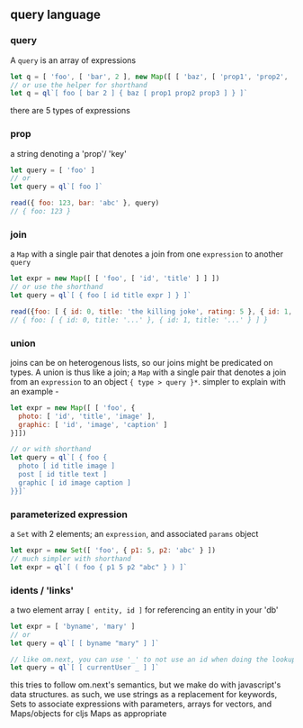 query language
---

### query

A `query` is an array of expressions

```jsx
let q = [ 'foo', [ 'bar', 2 ], new Map([ [ 'baz', [ 'prop1', 'prop2', 'prop3' ] ])]
// or use the helper for shorthand
let q = ql`[ foo [ bar 2 ] { baz [ prop1 prop2 prop3 ] } ]`
```

there are 5 types of expressions

### prop


a string denoting a 'prop'/ 'key'

```jsx
let query = [ 'foo' ]
// or
let query = ql`[ foo ]`

read({ foo: 123, bar: 'abc' }, query)
// { foo: 123 }
```

### join
a `Map` with a single pair that denotes a join from one `expression` to another `query`

```jsx
let expr = new Map([ [ 'foo', [ 'id', 'title' ] ] ])
// or use the shorthand
let query = ql`[ { foo [ id title expr ] } ]`

read({foo: [ { id: 0, title: 'the killing joke', rating: 5 }, { id: 1, title: 'hush', rating: 4 }, /* ... */ ] }, query)
// { foo: [ { id: 0, title: '...' }, { id: 1, title: '...' } ] }

```

### union

joins can be on heterogenous lists, so our joins might be predicated on types. A union is thus like a join; a `Map` with a single pair that denotes a join from an `expression` to an object `{ type > query }*`. simpler to explain with an example -

```jsx
let expr = new Map([ [ 'foo', {
  photo: [ 'id', 'title', 'image' ],
  graphic: [ 'id', 'image', 'caption' ]
}]])

// or with shorthand
let query = ql`[ { foo {
  photo [ id title image ]
  post [ id title text ]
  graphic [ id image caption ]
}}]`

```

### parameterized expression
a `Set` with 2 elements; an `expression`, and associated `params` object

```jsx
let expr = new Set([ 'foo', { p1: 5, p2: 'abc' } ])
// much simpler with shorthand
let expr = ql`[ ( foo { p1 5 p2 "abc" } ) ]`

```

### idents / 'links'
a two element array `[ entity, id ]` for referencing an entity in your 'db'

```jsx
let expr = [ 'byname', 'mary' ]
// or
let query = ql`[ [ byname "mary" ] ]`

// like om.next, you can use '_' to not use an id when doing the lookup
let query = ql`[ [ currentUser _ ] ]`
```


this tries to follow om.next's semantics, but we make do with javascript's data structures. as such, we use strings as a replacement for keywords, Sets to associate expressions with parameters, arrays for vectors, and Maps/objects for cljs Maps as appropriate
